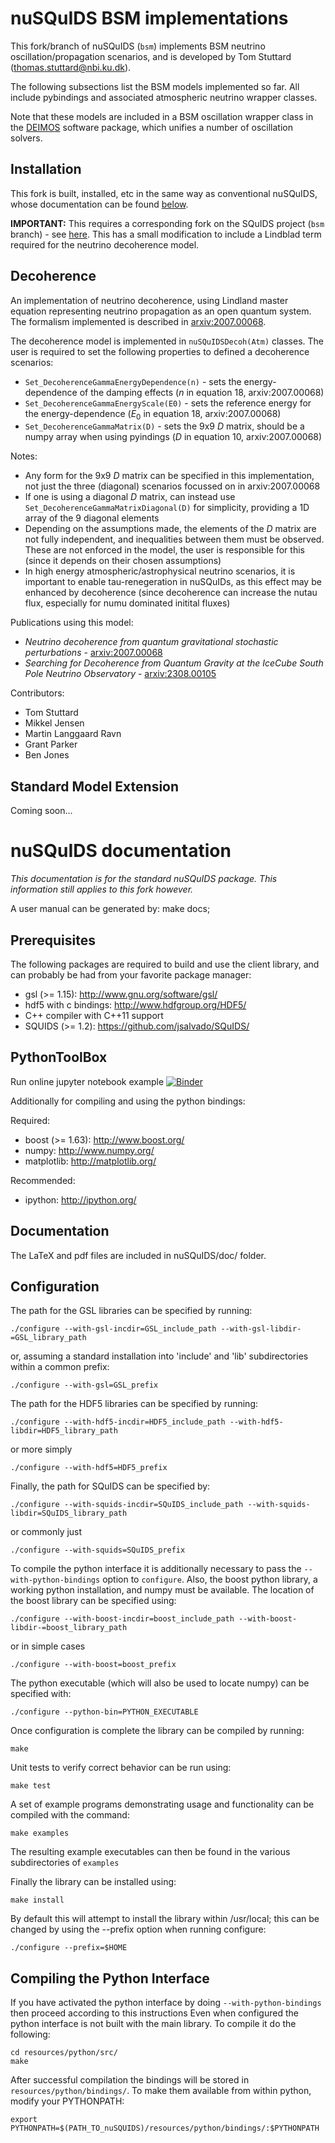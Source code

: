 nuSQuIDS BSM implementations
============================

This fork/branch of nuSQuIDS (`bsm`) implements BSM neutrino oscillation/propagation scenarios, and is developed by Tom Stuttard (thomas.stuttard@nbi.ku.dk).

The following subsections list the BSM models implemented so far. All include pybindings and associated atmospheric neutrino wrapper classes.

Note that these models are included in a BSM oscillation wrapper class in the [DEIMOS](https://github.com/ts4051/deimos) software package, which unifies a number of oscillation solvers.


Installation
------------

This fork is built, installed, etc in the same way as conventional nuSQuIDS, whose documentation can be found [below](#nusquids-documentation). 

**IMPORTANT:** This requires a corresponding fork on the SQuIDS project (`bsm` branch) - see [here](https://github.com/ts4051/SQuIDS/tree/bsm). This has a small modification to include a Lindblad term required for the neutrino decoherence model. 


Decoherence
-----------

An implementation of neutrino decoherence, using Lindland master equation representing neutrino propagation as an open quantum system. The formalism implemented is described in [arxiv:2007.00068](https://arxiv.org/abs/2007.00068). 

The decoherence model is implemented in `nuSQuIDSDecoh(Atm)` classes. The user is required to set the following properties to defined a decoherence scenarios:

* `Set_DecoherenceGammaEnergyDependence(n)` - sets the energy-dependence of the damping effects ($n$ in equation 18, arxiv:2007.00068)
* `Set_DecoherenceGammaEnergyScale(E0)` - sets the reference energy for the energy-dependence ($E_0$ in equation 18, arxiv:2007.00068)
* `Set_DecoherenceGammaMatrix(D)` - sets the 9x9 $D$ matrix, should be a numpy array when using pyindings ($D$ in equation 10, arxiv:2007.00068)

Notes:
* Any form for the 9x9 $D$ matrix can be specified in this implementation, not just the three (diagonal) scenarios focussed on in arxiv:2007.00068
* If one is using a diagonal $D$ matrix, can instead use `Set_DecoherenceGammaMatrixDiagonal(D)` for simplicity, providing a 1D array of the 9 diagonal elements
* Depending on the assumptions made, the elements of the $D$ matrix are not fully independent, and inequalities between them must be observed. These are not enforced in the model, the user is responsible for this (since it depends on their chosen assumptions)
* In high energy atmospheric/astrophysical neutrino scenarios, it is important to enable tau-renegeration in nuSQuIDs, as this effect may be enhanced by decoherence (since decoherence can increase the nutau flux, especially for numu dominated initital fluxes)

Publications using this model:
* _Neutrino decoherence from quantum gravitational stochastic perturbations_ - [arxiv:2007.00068](https://arxiv.org/abs/2007.00068)
* _Searching for Decoherence from Quantum Gravity at the IceCube South Pole Neutrino Observatory_ - [arxiv:2308.00105](https://arxiv.org/abs/2308.00105)

Contributors:
* Tom Stuttard
* Mikkel Jensen
* Martin Langgaard Ravn
* Grant Parker
* Ben Jones
  

Standard Model Extension
------------------------

Coming soon...


nuSQuIDS documentation
======================

_This documentation is for the standard nuSQuIDS package. This information still applies to this fork however._

A user manual can be generated by: make docs;

Prerequisites
-------------

The following packages are required to build and use the client library, and
can probably be had from your favorite package manager:

* gsl (>= 1.15): http://www.gnu.org/software/gsl/
* hdf5 with c bindings: http://www.hdfgroup.org/HDF5/
* C++ compiler with C++11 support
* SQUIDS (>= 1.2): https://github.com/jsalvado/SQuIDS/

PythonToolBox
-------------
Run online jupyter notebook example
[![Binder](https://mybinder.org/badge_logo.svg)](https://mybinder.org/v2/gh/arguelles/nuSQuIDS/master?filepath=resources%2Fpython%2Fexample%2FnuSQUIDS-DEMO.ipynb) 

Additionally for compiling and using the python bindings:

Required:
* boost (>= 1.63): http://www.boost.org/
* numpy: http://www.numpy.org/
* matplotlib: http://matplotlib.org/

Recommended:
* ipython: http://ipython.org/

Documentation
-------------

The LaTeX and pdf files are included in nuSQuIDS/doc/ folder.

Configuration
-------------

The path for the GSL libraries can be specified by running:

	./configure --with-gsl-incdir=GSL_include_path --with-gsl-libdir-=GSL_library_path

or, assuming a standard installation into 'include' and 'lib' subdirectories within a common prefix:

	./configure --with-gsl=GSL_prefix

The path for the HDF5 libraries can be specified by running:

	./configure --with-hdf5-incdir=HDF5_include_path --with-hdf5-libdir=HDF5_library_path

or more simply 

	./configure --with-hdf5=HDF5_prefix

Finally, the path for SQuIDS can be specified by:

	./configure --with-squids-incdir=SQuIDS_include_path --with-squids-libdir=SQuIDS_library_path

or commonly just

	./configure --with-squids=SQuIDS_prefix

To compile the python interface it is additionally necessary to pass the 
`--with-python-bindings` option to `configure`. Also, the boost python library, 
a working python installation, and numpy must be available. The location of the
boost library can be specified using:

	./configure --with-boost-incdir=boost_include_path --with-boost-libdir-=boost_library_path

or in simple cases

	./configure --with-boost=boost_prefix

The python executable (which will also be used to locate numpy) can be specified with:

	./configure --python-bin=PYTHON_EXECUTABLE

Once configuration is complete the library can be compiled by running:

	make

Unit tests to verify correct behavior can be run using:

	make test

A set of example programs demonstrating usage and functionality 
can be compiled with the command:

	make examples

The resulting example executables can then be found in the various 
subdirectories of `examples`

Finally the library can be installed using:

	make install

By default this will attempt to install the library within /usr/local; 
this can be changed by using the --prefix option when running configure:

	./configure --prefix=$HOME

Compiling the Python Interface
------------------------------

If you have activated the python interface by doing `--with-python-bindings` then proceed according to this instructions
Even when configured the python interface is not built with the main library. 
To compile it do the following:

	cd resources/python/src/
	make

After successful compilation the bindings will be stored in `resources/python/bindings/`. 
To make them available from within python, modify your PYTHONPATH:

	export PYTHONPATH=$(PATH_TO_nuSQUIDS)/resources/python/bindings/:$PYTHONPATH
